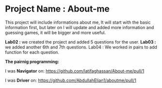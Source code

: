 # Project Name : About-me

This project will include informations about me, It will start with the basic information first, but later on I will update and added more information and guessing games, it will be bigger and more useful. 

**Lab02 :** we created the project and added 5 questions for the user. 
**Lab03 :** we added another 6th and 7th questions. 
Lab04 : We worked in pairs to add function for each question. 

**The pairnig programming:** 

I was **Navigator** on:  https://github.com/latifaghassan/About-me/pull/1

I was **Driver** on:  https://github.com/AbdullahElian1/aboutme/pull/1